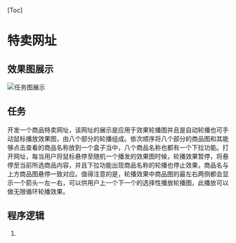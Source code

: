 [Toc]
# 特卖网址
## 效果图展示
![](images/08.jpg '任务图展示')
## 任务
开发一个商品特卖网址，该网址的展示是应用于效果轮播图并且是自动轮播也可手动鼠标播放效果图，由八个部分的轮播组成。依次顺序将八个部分的商品图和其能够点击查看的商品名称放到一个盒子当中，八个商品名称也都有一个下拉功能。打开网址，每当用户将鼠标悬停至随机一个播发的效果图时候，轮播效果暂停，将悬停至当前所选商品内容，并且下拉功能出现商品名称的轮播也停止效果，商品名与上方商品图悬停一致对应。值得注意的是，轮播效果中商品图的最左右两侧都会显示一个箭头一左一右，可以供用户上一个下一个的选择性播放轮播图，此播放可以做无限循环轮播效果。
## 程序逻辑
1.